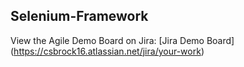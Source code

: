 ## Selenium-Framework

View the Agile Demo Board on Jira: [Jira Demo Board] (https://csbrock16.atlassian.net/jira/your-work)
